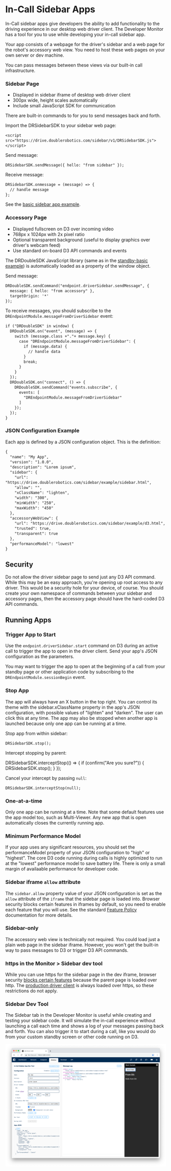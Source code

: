 # In-Call Sidebar Apps

In-Call sidebar apps give developers the ability to add functionality to the driving experience in our desktop web driver client. The Developer Monitor has a tool for you to use while developing your in-call sidebar app.

Your app consists of a webpage for the driver's sidebar and a web page for the robot's accessory web view. You need to host these web pages on your own server or dev machine.

You can pass messages between these views via our built-in call infrastructure.

### Sidebar Page

  - Displayed in sidebar iframe of desktop web driver client
  - 300px wide, height scales automatically
  - Include small JavaScript SDK for communication

There are built-in commands to for you to send messages back and forth.

Import the DRSidebarSDK to your sidebar web page:

    <script src="https://drive.doublerobotics.com/sidebar/v1/DRSidebarSDK.js"></script>

Send message:

    DRSidebarSDK.sendMessage({ hello: "from sidebar" });

Receive message:

    DRSidebarSDK.onmessage = (message) => {
      // handle message
    };

See the [basic sidebar app example](https://github.com/doublerobotics/d3-sdk/tree/master/examples/sidebar-basic).

### Accessory Page

  - Displayed fullscreen on D3 over incoming video
  - 768px x 1024px with 2x pixel ratio
  - Optional transparent background (useful to display graphics over driver's webcam feed)
  - Use standard on-board D3 API commands and events

The DRDoubleSDK JavaScript library (same as in the [standby-basic example](https://github.com/doublerobotics/d3-sdk/tree/master/examples/standby-basic)) is automatically loaded as a property of the window object.

Send message:

    DRDoubleSDK.sendCommand("endpoint.driverSidebar.sendMessage", {
      message: { hello: "from accessory" },
      targetOrigin: '*'
    });

To receive messages, you should subscribe to the `DREndpointModule.messageFromDriverSidebar` event:

    if ("DRDoubleSDK" in window) {
      DRDoubleSDK.on("event", (message) => {
        switch (message.class +"."+ message.key) {
          case "DREndpointModule.messageFromDriverSidebar": {
            if (message.data) {
              // handle data
            }
            break;
          }
        }
      });
      DRDoubleSDK.on("connect", () => {
        DRDoubleSDK.sendCommand("events.subscribe", {
          events: [
            "DREndpointModule.messageFromDriverSidebar"
          ]
        });
      });
    }

### JSON Configuration Example

Each app is defined by a JSON configuration object. This is the definition:

    {
      "name": "My App",
      "version": "1.0.0",
      "description": "Lorem ipsum",
      "sidebar": {
        "url": "https://drive.doublerobotics.com/sidebar/example/sidebar.html",
        "allow": "",
        "xClassName": "lighten",
        "width": "300",
        "minWidth": "250",
        "maxWidth": "450"
      },
      "accessoryWebView": {
        "url": "https://drive.doublerobotics.com/sidebar/example/d3.html",
        "trusted": true,
        "transparent": true
      },
      "performanceModel": "lowest"
    }

## Security

Do not allow the driver sidebar page to send just any D3 API command. While this may be an easy approach, you're opening up root access to any driver. This would be a security hole for your device, of course. You should create your own namespace of commands between your sidebar and accessory pages, then the accessory page should have the hard-coded D3 API commands.

## Running Apps

### Trigger App to Start

Use the `endpoint.driverSidebar.start` command on D3 during an active call to trigger the app to open in the driver client. Send your app's JSON configuration as the parameters.

You may want to trigger the app to open at the beginning of a call from your standby page or other application code by subscribing to the `DREndpointModule.sessionBegin` event.

### Stop App

The app will always have an X button in the top right. You can control its theme with the sidebar.xClassName property in the app's JSON configuration, with possible values of "lighten" and "darken". The user can click this at any time. The app may also be stopped when another app is launched because only one app can be running at a time.

Stop app from within sidebar:

    DRSidebarSDK.stop();

Intercept stopping by parent:

  DRSidebarSDK.interceptStop(() => {
    if (confirm("Are you sure?")) {
      DRSidebarSDK.stop();
    }
  });

Cancel your intercept by passing `null`:

    DRSidebarSDK.interceptStop(null);

### One-at-a-time

Only one app can be running at a time. Note that some default features use the app model too, such as Multi-Viewer. Any new app that is open automatically closes the currently running app.

### Minimum Performance Model

If your app uses any significant resources, you should set the performanceModel property of your JSON configuration to "high" or "highest". The core D3 code running during calls is highly optimized to run at the "lowest" performance model to save battery life. There is only a small margin of availaable performance for developer code.

### Sidebar iframe `allow` attribute

The `sidebar.allow` property value of your JSON configuration is set as the `allow` attribute of the `iframe` that the sidebar page is loaded into. Browser security blocks certain features in iframes by default, so you need to enable each feature that you will use. See the standard [Feature Policy](https://developer.mozilla.org/en-US/docs/Web/HTTP/Feature_Policy) documentation for more details.

### Sidebar-only

The accessory web view is technically not required. You could load just a plain web page in the sidebar iframe. However, you won't get the built-in way to pass messages to D3 or trigger D3 API commands.

### https in the Monitor > Sidebar dev tool

While you can use https for the sidebar page in the dev iframe, browser security [blocks certain features](https://developer.mozilla.org/en-US/docs/Web/Security/Secure_Contexts/features_restricted_to_secure_contexts) because the parent page is loaded over http. The [production driver client](https://drive.doublerobotics.com) is always loaded over https, so these restrictions do not apply.

### Sidebar Dev Tool

The Sidebar tab in the Developer Monitor is useful while creating and testing your sidebar code. It will simulate the in-call experience without launching a call each time and shows a log of your messages passing back and forth. You can also trigger it to start during a call, like you would do from your custom standby screen or other code running on D3.

![Sidebar App Dev Tool](../sidebar-dev-tool-preview.png "Sidebar App Dev Tool")

